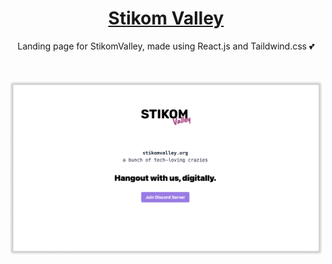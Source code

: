 <!-- markdownlint-disable MD033 MD041 -->

<div align="center">

# [Stikom Valley](https://stikom-valley.github.io)

Landing page for StikomValley, made using React.js and Taildwind.css 💕

<br />

![preview](./preview.png)

<br />

</div>